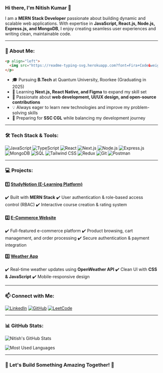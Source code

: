 ### Hi there, I'm **Nitish Kumar** 👋

I am a **MERN Stack Developer** passionate about building dynamic and scalable web applications. With expertise in **JavaScript, React.js, Node.js, Express.js, and MongoDB**, I enjoy creating seamless user experiences and writing clean, maintainable code. 

---

### 🚀 About Me:

```html
<p align="left">
  <img src="https://readme-typing-svg.herokuapp.com?font=Fira+Code&weight=500&pause=1000&color=36BCF7&width=435&lines=MERN+Stack+Developer;Passionate+about+Web+Development;Lifelong+Learner+%26+Problem+Solver" alt="Typing Animation" />
</p>
```

- 🎓 Pursuing **B.Tech** at Quantum University, Roorkee (Graduating in 2025)
- 🌱 Learning **Next.js, React Native, and Figma** to expand my skill set
- 🎯 Passionate about **web development, UI/UX design, and open-source contributions**
- 💡 Always eager to learn new technologies and improve my problem-solving skills
- 📖 Preparing for **SSC CGL** while balancing my development journey

---

### 🛠 Tech Stack & Tools:

![JavaScript](https://img.shields.io/badge/JavaScript-F7DF1E?style=for-the-badge&logo=javascript&logoColor=black)
![TypeScript](https://img.shields.io/badge/TypeScript-007ACC?style=for-the-badge&logo=typescript&logoColor=white)
![React](https://img.shields.io/badge/React-61DAFB?style=for-the-badge&logo=react&logoColor=black)
![Next.js](https://img.shields.io/badge/Next.js-000000?style=for-the-badge&logo=nextdotjs&logoColor=white)
![Node.js](https://img.shields.io/badge/Node.js-339933?style=for-the-badge&logo=nodedotjs&logoColor=white)
![Express.js](https://img.shields.io/badge/Express.js-000000?style=for-the-badge&logo=express&logoColor=white)
![MongoDB](https://img.shields.io/badge/MongoDB-47A248?style=for-the-badge&logo=mongodb&logoColor=white)
![SQL](https://img.shields.io/badge/SQL-003B57?style=for-the-badge&logo=postgresql&logoColor=white)
![Tailwind CSS](https://img.shields.io/badge/Tailwind_CSS-38B2AC?style=for-the-badge&logo=tailwind-css&logoColor=white)
![Redux](https://img.shields.io/badge/Redux-764ABC?style=for-the-badge&logo=redux&logoColor=white)
![Git](https://img.shields.io/badge/Git-F05032?style=for-the-badge&logo=git&logoColor=white)
![Postman](https://img.shields.io/badge/Postman-FF6C37?style=for-the-badge&logo=postman&logoColor=white)

---

### 💻 Projects:

#### 1️⃣ **[StudyNotion (E-Learning Platform)](https://github.com/your-github-url)**
✔️ Built with **MERN Stack**
✔️ User authentication & role-based access control (RBAC)
✔️ Interactive course creation & rating system

#### 2️⃣ **[E-Commerce Website](https://github.com/your-github-url)**
✔️ Full-featured e-commerce platform
✔️ Product browsing, cart management, and order processing
✔️ Secure authentication & payment integration

#### 3️⃣ **[Weather App](https://github.com/your-github-url)**
✔️ Real-time weather updates using **OpenWeather API**
✔️ Clean UI with **CSS & JavaScript**
✔️ Mobile-responsive design

---

### 📫 Connect with Me:

[![LinkedIn](https://img.shields.io/badge/LinkedIn-0A66C2?style=for-the-badge&logo=linkedin&logoColor=white)](https://www.linkedin.com/in/nitish-kumar-123456/)
[![GitHub](https://img.shields.io/badge/GitHub-181717?style=for-the-badge&logo=github&logoColor=white)](https://github.com/your-github-url)
[![LeetCode](https://img.shields.io/badge/LeetCode-FFA116?style=for-the-badge&logo=leetcode&logoColor=black)](https://leetcode.com/your-leetcode-url)

---

### 📊 GitHub Stats:

![Nitish's GitHub Stats](https://github-readme-stats.vercel.app/api?username=your-github-username&show_icons=true&theme=tokyonight)

![Most Used Languages](https://github-readme-stats.vercel.app/api/top-langs/?username=your-github-username&layout=compact&theme=tokyonight)

---

### 🚀 Let's Build Something Amazing Together! 🚀
